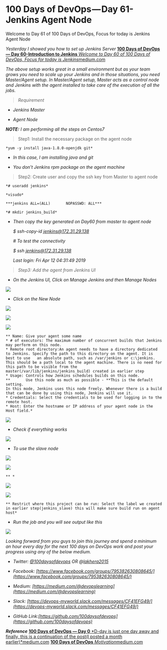 
# 100 Days of DevOps — Day 61-Jenkins Agent Node

Welcome to Day 61 of 100 Days of DevOps, Focus for today is Jenkins Agent Node

*Yesterday I showed you how to set up Jenkins Server*
[**100 Days of DevOps — Day 60-Introduction to Jenkins**
*Welcome to Day 60 of 100 Days of DevOps, Focus for today is Jenkins*medium.com](https://medium.com/@devopslearning/100-days-of-devops-day-60-introduction-to-jenkins-5afc0f700335)

*The above setup works great in a small environment but as your team grows you need to scale up your Jenkins and in those situations, you need Master/Agent setup. In Master/Agent setup, Master acts as a control node and Jenkins with the agent installed to take care of the execution of all the jobs.*
> *Requirement*

* *Jenkins Master*

* *Agent Node*

***NOTE:** I am performing all the steps on Centos7*
> Step1: Install the necessary package on the agent node

    *yum -y install java-1.8.0-openjdk git*

* *In this case, I am installing java and git*

* *You don’t Jenkins rpm package on the agent machine*
> Step2: Create user and copy the ssh key from Master to agent node

    *# useradd jenkins*

    *visudo*

    ***jenkins ALL=(ALL)       NOPASSWD: ALL***

    *# mkdir jenkins_build*

* *Then copy the key generated on Day60 from master to agent node*

    *$ ssh-copy-id jenkins@172.31.29.138*

    *# To test the connectivity*

    *$ ssh jenkins@172.31.29.138*

    *Last login: Fri Apr 12 04:31:49 2019*
> *Step3: Add the agent from Jenkins UI*

* *On the Jenkins UI, Click on Manage Jenkins and then Manage Nodes*

![](https://cdn-images-1.medium.com/max/3616/1*qrd22D6K8qidtiQILGgbxQ.png)

* *Click on the New Node*

![](https://cdn-images-1.medium.com/max/5724/1*pWrU_GBEJXO7ASTLXnos4w.png)

![](https://cdn-images-1.medium.com/max/4872/1*kSq_lAlAu9SpPtHER35ISg.png)

![](https://cdn-images-1.medium.com/max/4860/1*JfSRg9VLl22GgkCTVohUiw.png)

    ** Name: Give your agent some name
    * # of executors: The maximum number of concurrent builds that Jenkins may perform on this node.
    * Remote root directory:An agent needs to have a directory dedicated to Jenkins. Specify the path to this directory on the agent. It is best to use   an absolute path, such as /var/jenkins or c:\jenkins.   This should be a path local to the agent machine. There is no need for this path to be visible from the master(/var/lib/jenkins/jenkins_build) created in earlier step
    * Usage: Controls how Jenkins schedules builds on this node.         **       Use this node as much as possible - **This is the default setting.       
    In this mode, Jenkins uses this node freely. Whenever there is a build that can be done by using this node, Jenkins will use it.
    * Credentials: Select the credentials to be used for logging in to the remote host.
    * Host: Enter the hostname or IP address of your agent node in the Host field.*

![](https://cdn-images-1.medium.com/max/4340/1*7uZ_QkzegeNxTU7-UchMaA.png)

* *Check if everything works*

![](https://cdn-images-1.medium.com/max/4812/1*hZyPt6XQO-l2vD41zYxghg.png)

* *To use the slave node*

![](https://cdn-images-1.medium.com/max/2404/1*VbeCbbAtPNLfePLM7abjkA.png)

![](https://cdn-images-1.medium.com/max/3968/1*QHgdlpcSzLkT5Db9N2fQeQ.png)

    ** *

![](https://cdn-images-1.medium.com/max/3876/1*H9iyPZw85m3YHWVvDocjbw.png)

![](https://cdn-images-1.medium.com/max/3944/1*T3R9nbTzJ6z6vqParf11Fw.png)

    ** Restrict where this project can be run: Select the label we created in earlier step(jenkins_slave) this will make sure build run on agent host*

* *Run the job and you will see output like this*

![](https://cdn-images-1.medium.com/max/2996/1*qf7a9gAkrFvT0s2-Z5J0Eg.png)

*Looking forward from you guys to join this journey and spend a minimum an hour every day for the next 100 days on DevOps work and post your progress using any of the below medium.*

* *Twitter: [@100daysofdevops](http://twitter.com/100daysofdevops) OR @[lakhera2015](https://twitter.com/lakhera2015)*

* *Facebook: [https://www.facebook.com/groups/795382630808645/](https://www.facebook.com/groups/795382630808645/)*

* *Medium: [https://medium.com/@devopslearning](https://medium.com/@devopslearning)*

* *Slack: [https://devops-myworld.slack.com/messages/CF41EFG49/](https://devops-myworld.slack.com/messages/CF41EFG49/)*

* *GitHub Link:[https://github.com/100daysofdevops](https://github.com/100daysofdevops)*

***Reference***
[**100 Days of DevOps — Day 0**
*D-day is just one day away and finally, this is a continuation of the post(I posted a month earlier)*medium.com](https://medium.com/@devopslearning/100-days-of-devops-day-0-4f2c9750542d)
[**100 Days of DevOps**
*Motivation*medium.com](https://medium.com/@devopslearning/100-days-of-devops-81faf13bf772)
